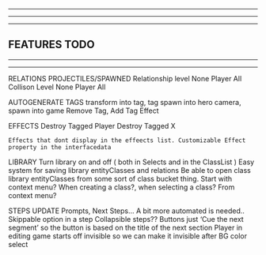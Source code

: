 --------------------------------------------------------------------------------------
--------------------------------------------------------------------------------------
--------------------------------------------------------------------------------------
FEATURES TODO
--------------------------------------------------------------------------------------
--------------------------------------------------------------------------------------
--------------------------------------------------------------------------------------

RELATIONS
  PROJECTILES/SPAWNED
    Relationship level
      None
      Player
      All
    Collison Level
      None
      Player
      All
      
AUTOGENERATE TAGS
  transform into tag, tag
  spawn into hero camera, spawn into game
  Remove Tag, Add Tag Effect

  EFFECTS
    Destroy Tagged Player
    Destroy Tagged X

    Effects that dont display in the effeects list. Customizable Effect property in the interfacedata

LIBRARY
  Turn library on and off ( both in Selects and in the ClassList )
  Easy system for saving library entityClasses and relations
  Be able to open class library entityClasses from some sort of class bucket thing. Start with context menu?
  When creating a class?, when selecting a class? From context menu?
  
STEPS UPDATE
  Prompts, Next Steps...
  A bit more automated is needed..
  Skippable option in a step
  Collapsible steps??
  Buttons just ‘Cue the next segment’ so the button is based on the title of the next section
  Player in editing game starts off invisible so we can make it invisible after BG color select